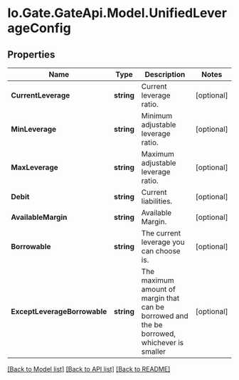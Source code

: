 
# Io.Gate.GateApi.Model.UnifiedLeverageConfig

## Properties

Name | Type | Description | Notes
------------ | ------------- | ------------- | -------------
**CurrentLeverage** | **string** | Current leverage ratio. | [optional] 
**MinLeverage** | **string** | Minimum adjustable leverage ratio. | [optional] 
**MaxLeverage** | **string** | Maximum adjustable leverage ratio. | [optional] 
**Debit** | **string** | Current liabilities. | [optional] 
**AvailableMargin** | **string** | Available Margin. | [optional] 
**Borrowable** | **string** | The current leverage you can choose is. | [optional] 
**ExceptLeverageBorrowable** | **string** | The maximum amount of margin that can be borrowed and the be borrowed, whichever is smaller | [optional] 

[[Back to Model list]](../README.md#documentation-for-models)
[[Back to API list]](../README.md#documentation-for-api-endpoints)
[[Back to README]](../README.md)
